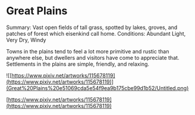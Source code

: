 # Great Plains

Summary: Vast open fields of tall grass, spotted by lakes, groves, and patches of forest which eisenkind call home.
Conditions: Abundant Light, Very Dry, Windy

Towns in the plains tend to feel a lot more primitive and rustic than anywhere else, but dwellers and visitors have come to appreciate that. Settlements in the plains are simple, friendly, and relaxing.

![[https://www.pixiv.net/artworks/115678119](https://www.pixiv.net/artworks/115678119)](Great%20Plains%20e51069cda5e54f9ea9b175cbe99d1b52/Untitled.png)

[https://www.pixiv.net/artworks/115678119](https://www.pixiv.net/artworks/115678119)
